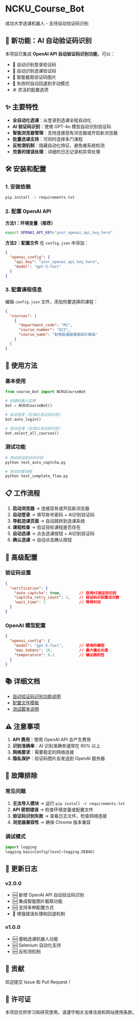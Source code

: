 # NCKU_Course_Bot

成功大学选课机器人 - 支持自动验证码识别

## 🚀 新功能：AI 自动验证码识别

本项目已集成 **OpenAI API 自动验证码识别功能**，可以：

- 🤖 自动识别登录验证码
- 🤖 自动识别选课验证码  
- 📸 智能截取验证码图片
- 🔄 失败时自动回退到手动模式
- ⚙️ 灵活的配置选项

## ✨ 主要特性

- **全自动化选课**：从登录到选课全程自动化
- **AI 验证码识别**：使用 GPT-4o 模型自动识别验证码
- **智能浏览器管理**：支持连接现有浏览器或开启新浏览器
- **批量选课支持**：可同时选择多门课程
- **反检测机制**：隐藏自动化特征，避免被系统检测
- **完善的错误处理**：详细的日志记录和异常处理

## 🛠️ 安装和配置

### 1. 安装依赖

```bash
pip install -r requirements.txt
```

### 2. 配置 OpenAI API

**方法1：环境变量（推荐）**
```bash
export OPENAI_API_KEY="your_openai_api_key_here"
```

**方法2：配置文件**
在 `config.json` 中添加：
```json
{
  "openai_config": {
    "api_key": "your_openai_api_key_here",
    "model": "gpt-5-fast"
  }
}
```

### 3. 配置课程信息

编辑 `config.json` 文件，添加你要选择的课程：
```json
{
  "courses": [
    {
      "department_code": "M1",
      "course_number": "023", 
      "course_name": "射頻振盪器電路設計專論"
    }
  ]
}
```

## 🚀 使用方法

### 基本使用

```python
from course_bot import NCKUCourseBot

# 创建机器人实例
bot = NCKUCourseBot()

# 自动登录（包含AI验证码识别）
bot.auto_login()

# 自动选课（包含AI验证码识别）
bot.select_all_courses()
```

### 测试功能

```bash
# 测试自动验证码识别
python test_auto_captcha.py

# 测试完整流程
python test_complete_flow.py
```

## 📋 工作流程

1. **启动浏览器** → 连接现有或开启新浏览器
2. **自动登录** → 填写账号密码 + AI识别验证码
3. **导航选课页面** → 自动跳转到选课系统
4. **课程检查** → 验证目标课程是否存在
5. **自动选课** → 点击选课按钮 + AI识别验证码
6. **确认选课** → 自动点击确认按钮

## 🔧 高级配置

### 验证码设置

```json
{
  "verification": {
    "auto_captcha": true,        // 启用AI验证码识别
    "captcha_retry_count": 3,    // 验证码识别重试次数
    "wait_time": 2               // 等待时间
  }
}
```

### OpenAI 模型配置

```json
{
  "openai_config": {
    "model": "gpt-5-fast",       // 使用的模型
    "max_tokens": 10,            // 最大输出长度
    "temperature": 0.1           // 输出随机性
  }
}
```

## 📚 详细文档

- [自动验证码识别功能说明](AUTO_CAPTCHA_README.md)
- [配置文件模板](config_template.json)
- [测试脚本说明](test_*.py)

## ⚠️ 注意事项

1. **API 费用**：使用 OpenAI API 会产生费用
2. **识别准确率**：AI 识别准确率通常在 90% 以上
3. **网络要求**：需要稳定的网络连接
4. **隐私保护**：验证码图片会发送到 OpenAI 服务器

## 🐛 故障排除

### 常见问题

1. **无法导入模块** → 运行 `pip install -r requirements.txt`
2. **API 密钥错误** → 检查环境变量或配置文件
3. **验证码识别失败** → 查看日志文件，检查网络连接
4. **浏览器兼容性** → 确保 Chrome 版本兼容

### 调试模式

```python
import logging
logging.basicConfig(level=logging.DEBUG)
```

## 📝 更新日志

### v2.0.0
- 🆕 新增 OpenAI API 自动验证码识别
- 🆕 集成智能图片截取功能
- 🆕 支持多种配置方式
- 🔧 增强错误处理和回退机制

### v1.0.0
- 🆕 基础选课机器人功能
- 🆕 Selenium 自动化支持
- 🆕 反检测机制

## 🤝 贡献

欢迎提交 Issue 和 Pull Request！

## 📄 许可证

本项目仅供学习和研究使用，请遵守相关法律法规和网站使用条款。